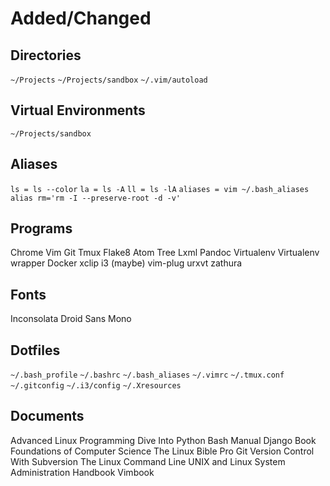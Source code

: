 Added/Changed
=============

Directories
-----------

``~/Projects``
``~/Projects/sandbox``
``~/.vim/autoload``

Virtual Environments
--------------------

``~/Projects/sandbox``

Aliases
-------

``ls = ls --color``
``la = ls -A``
``ll = ls -lA``
``aliases = vim ~/.bash_aliases``
``alias rm='rm -I --preserve-root -d -v'``

Programs
--------

Chrome
Vim
Git
Tmux
Flake8
Atom
Tree
Lxml
Pandoc
Virtualenv
Virtualenv wrapper
Docker
xclip
i3 (maybe)
vim-plug
urxvt
zathura

Fonts
-----

Inconsolata
Droid Sans Mono

Dotfiles
--------

``~/.bash_profile``
``~/.bashrc``
``~/.bash_aliases``
``~/.vimrc``
``~/.tmux.conf``
``~/.gitconfig``
``~/.i3/config``
``~/.Xresources``

Documents
---------

Advanced Linux Programming
Dive Into Python
Bash Manual
Django Book
Foundations of Computer Science
The Linux Bible
Pro Git
Version Control With Subversion
The Linux Command Line
UNIX and Linux System Administration Handbook
Vimbook
